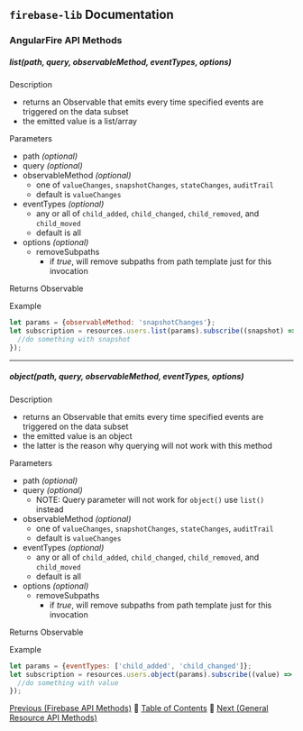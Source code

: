## `firebase-lib` Documentation

### AngularFire API Methods

##### list(path, query, observableMethod, eventTypes, options)

Description

* returns an Observable that emits every time specified events are triggered on
  the data subset  
* the emitted value is a list/array

Parameters
  
* path *(optional)*
* query *(optional)*
* observableMethod *(optional)*
  * one of `valueChanges`, `snapshotChanges`, `stateChanges`, `auditTrail`
  * default is `valueChanges`
* eventTypes *(optional)*
  * any or all of `child_added`, `child_changed`, `child_removed`, and `child_moved`
  * default is all
* options *(optional)*
  * removeSubpaths
    * if *true*, will remove subpaths from path template just for this invocation  

Returns  Observable

Example

```javascript
let params = {observableMethod: 'snapshotChanges'};
let subscription = resources.users.list(params).subscribe((snapshot) => {
  //do something with snapshot
});
```

---

##### object(path, query, observableMethod, eventTypes, options)

Description

* returns an Observable that emits every time specified events are triggered on
  the data subset
* the emitted value is an object
* the latter is the reason why querying will not work with this method

Parameters
  
* path *(optional)*
* query *(optional)*
  * NOTE: Query parameter will not work for `object()` use `list()` instead
* observableMethod *(optional)*
  * one of `valueChanges`, `snapshotChanges`, `stateChanges`, `auditTrail`
  * default is `valueChanges`
* eventTypes *(optional)*
  * any or all of `child_added`, `child_changed`, `child_removed`, and `child_moved`
  * default is all
* options *(optional)*
  * removeSubpaths
    * if *true*, will remove subpaths from path template just for this invocation  

Returns  Observable

Example

```javascript
let params = {eventTypes: ['child_added', 'child_changed']};
let subscription = resources.users.object(params).subscribe((value) => {
  //do something with value
});
```

[Previous (Firebase API Methods)](./02-firebase-api-methods.md) :palm_tree:
[Table of Contents](../../../README.md) :palm_tree:
[Next (General Resource API Methods)](./04-general-resource-api-methods.md)
